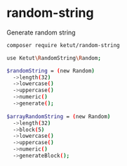 # random-string
Generate random string

```bash
composer require ketut/random-string
```

```bash
use Ketut\RandomString\Random;

$randomString = (new Random)
  ->length(32)
  ->lowercase()
  ->uppercase()
  ->numeric()
  ->generate();
 
$arrayRandomString = (new Random)
  ->length(32)
  ->block(5)
  ->lowercase()
  ->uppercase()
  ->numeric()
  ->generateBlock();
```
